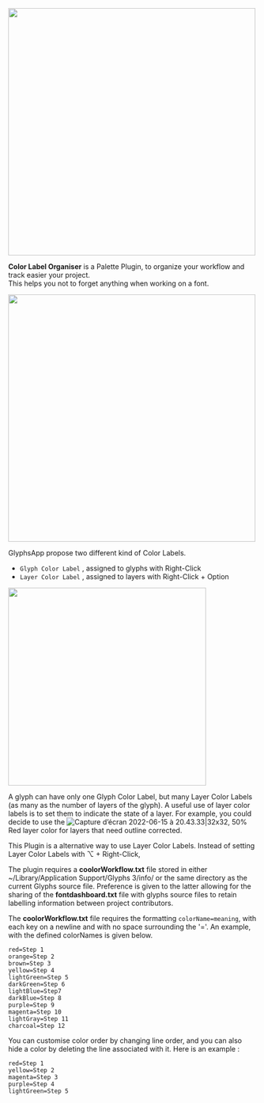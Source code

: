 
<img src="https://user-images.githubusercontent.com/76793951/174094620-7af15631-342b-4437-8724-eaeb038e1e56.png" width="500">


**Color Label Organiser** is a Palette Plugin, to organize your workflow and track easier your project.  
This helps you not to forget anything when working on a font.

<img src="https://user-images.githubusercontent.com/76793951/174275455-665033a1-334e-492a-86ab-a85d5b1a4140.jpg" width="500">

GlyphsApp propose two different kind of Color Labels.

* `Glyph Color Label` , assigned to glyphs with Right-Click
* `Layer Color Label` , assigned to layers with Right-Click + Option


<img src="https://user-images.githubusercontent.com/76793951/174276486-13d2ae58-0ca4-464b-a9c6-a996c38059ac.png" width="400">

A glyph can have only one Glyph Color Label, but many Layer Color Labels (as many as the number of layers of the glyph). A useful use of layer color labels is to set them to indicate the state of a layer. For example, you could decide to use the ![Capture d’écran 2022-06-15 à 20.43.33|32x32, 50%](upload://ePMsUmXa7nwz0qOEOCqHk5jrha4.jpeg) Red layer color for layers that need outline corrected.



This Plugin is a alternative way to use Layer Color Labels. Instead of setting Layer Color Labels with ⌥ + Right-Click,

The plugin requires a **coolorWorkflow.txt** file stored in either ~/Library/Application Support/Glyphs 3/info/ or the same directory as the current Glyphs source file. Preference is given to the latter allowing for the sharing of the **fontdashboard.txt** file with glyphs source files to retain labelling information between project contributors. 

The **coolorWorkflow.txt** file requires the formatting `colorName=meaning`, with each key on a newline and with no space surrounding the '='. An example, with the defined colorNames is given below. 

```
red=Step 1
orange=Step 2
brown=Step 3
yellow=Step 4
lightGreen=Step 5
darkGreen=Step 6
lightBlue=Step7
darkBlue=Step 8
purple=Step 9
magenta=Step 10
lightGray=Step 11
charcoal=Step 12
```

You can customise color order by changing line order, and you can also hide a color by deleting the line associated with it.
Here is an example :

```
red=Step 1
yellow=Step 2
magenta=Step 3
purple=Step 4
lightGreen=Step 5
```
